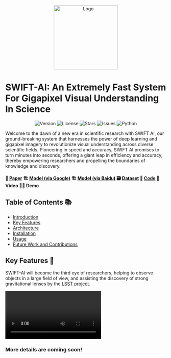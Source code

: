 <div align="center">
  <img src="./img/logo_grid.png" alt="Logo" width="200">
</div>

# SWIFT-AI: An Extremely Fast System For Gigapixel Visual Understanding In Science

<div align="center">
<img src="https://img.shields.io/badge/Version-1.0.0-blue.svg" alt="Version"> 
<img src="https://img.shields.io/badge/License-CC%20BY%204.0-green.svg" alt="License">
<img src="https://img.shields.io/github/stars/liwenxi/SWIFT-AI?color=yellow" alt="Stars">
<img src="https://img.shields.io/github/issues/liwenxi/SWIFT-AI?color=red" alt="Issues">
<img src="https://img.shields.io/badge/python-3.8-purple.svg" alt="Python">
<!-- **Authors:** -->
<!-- **_¹  [Wenxi Li](https://liwenxi.github.io/)_** -->

<!-- **Affiliations:** -->

<!-- _¹ Shanghai Jiao Tong University_ -->

</div>

Welcome to the dawn of a new era in scientific research with SWIFT AI, our ground-breaking system that harnesses the power of deep learning and gigapixel imagery to revolutionize visual understanding across diverse scientific fields. Pioneering in speed and accuracy, SWIFT AI promises to turn minutes into seconds, offering a giant leap in efficiency and accuracy, thereby empowering researchers and propelling the boundaries of knowledge and discovery.



#### 📰 <a href="https://xxx" style="color: black; text-decoration: underline;text-decoration-style: dotted;">Paper</a>     :building_construction: <a href="https:/xxx" style="color: black; text-decoration: underline;text-decoration-style: dotted;">Model (via Google)</a>    :building_construction: <a href="https://xxx" style="color: black; text-decoration: underline;text-decoration-style: dotted;">Model (via Baidu)</a>    :card_file_box: <a href="https://www.gigavision.cn/data/news?nav=DataSet%20Panda&type=nav&t=1689145968317" style="color: black; text-decoration: underline;text-decoration-style: dotted;">Dataset</a>    :bricks: [Code](#usage)    :monocle_face: Video    :technologist: Demo    



## Table of Contents 📚

- [Introduction](#introduction)
- [Key Features](#key-features)
- [Architecture](#architecture)
- [Installation](#installation)
- [Usage](#usage)
- [Future Work and Contributions](#future-work-and-contributions)



## Key Features 🔑

SWIFT-AI will become the third eye of researchers, helping to observe objects in a large field of view, and assisting the discovery of strong gravitational lenses by the <a href="https://www.lsst.org/science/transient-optical-sky">LSST project</a>.

![Zoom into NGC 1333](/img/Galaxy.mp4)

### More details are coming soon!
